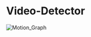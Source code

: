 # Video-Detector
![Motion_Graph](https://user-images.githubusercontent.com/69568555/148710706-c1954218-f640-40ce-875c-69fb4a8a6e61.png)
